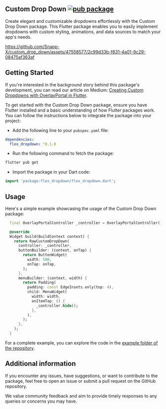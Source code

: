 
## Custom Drop Down  [![pub package](https://img.shields.io/pub/v/flex_dropdown?color=blue&style=plastic)](https://pub.dartlang.org/packages/flex_dropdown)
Create elegant and customizable dropdowns effortlessly with the Custom Drop Down package. This Flutter package enables you to easily implement dropdowns with custom styling, animations, and data sources to match your app's needs.

https://github.com/Snapp-X/custom_drop_down/assets/47558577/2c99d33b-f631-4a01-9c29-08475af363af


## Getting Started

If you're interested in the background story behind this package's development, you can read our article on Medium: [Creating Custom Dropdowns with OverlayPortal in Flutter](https://medium.com/snapp-x/creating-custom-dropdowns-with-overlayportal-in-flutter-4f09b217cfce).

To get started with the Custom Drop Down package, ensure you have Flutter installed and a basic understanding of how Flutter packages work. You can follow the instructions below to integrate the package into your project:

- Add the following line to your `pubspec.yaml` file:

```yaml
dependencies:
  flex_dropdown: ^0.1.0  
```

- Run the following command to fetch the package:

```bash
flutter pub get
```

- Import the package in your Dart code:

```dart
import 'package:flex_dropdown/flex_dropdown.dart';
```



## Usage

Here's a simple example showcasing the usage of the Custom Drop Down package:

```dart
  final OverlayPortalController _controller = OverlayPortalController();

  @override
  Widget build(BuildContext context) {
    return RawCustomDropDown(
      controller: _controller,
      buttonBuilder: (context, onTap) {
        return ButtonWidget(
          width: 500,
          onTap: onTap,
        );
      },
      menuBuilder: (context, width) {
        return Padding(
          padding: const EdgeInsets.only(top: 4),
          child: MenuWidget(
            width: width,
            onItemTap: () {
              _controller.hide();
            },
          ),
        );
      },
    );
  }
```

For a complete example, you can explore the code in the [example folder of the repository](https://github.com/Snapp-X/custom_drop_down/blob/main/example/lib/main.dart "example folder of the repository").

## Additional information

If you encounter any issues, have suggestions, or want to contribute to the package, feel free to open an issue or submit a pull request on the GitHub repository.

We value community feedback and aim to provide timely responses to any queries or concerns you may have.

